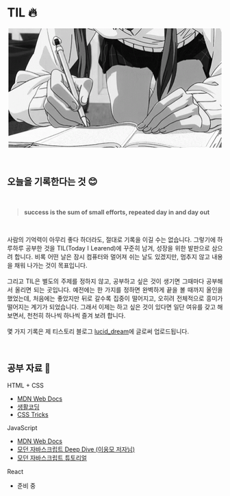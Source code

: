 # TIL 🔥

<p align="center">
  <img src="images/intro.gif">
</p>

<br>

## 오늘을 기록한다는 것 😊

<br>

> **success is the sum of small efforts, repeated day in and day out**

<br>

<p align="justify">
사람의 기억력이 아무리 좋다 하더라도, 절대로 기록을 이길 수는 없습니다. 그렇기에 하루하루 공부한 것을  TIL(Today I Learend)에 꾸준히 남겨, 성장을 위한 발판으로 삼으려 합니다. 비록 어떤 날은 잠시 컴퓨터와 멀어져 쉬는 날도 있겠지만, 멈추지 않고 내용을 채워 나가는 것이 목표입니다. 
<br><br>
그리고 TIL은 별도의 주제를 정하지 않고, 공부하고 싶은 것이 생기면 그때마다 공부해서 올리면 되는 곳입니다. 예전에는 한 가지를 정하면 완벽하게 끝을 볼 때까지 올인을 했었는데, 처음에는 좋았지만 뒤로 갈수록 집중이 떨어지고, 오히려 전체적으로 흥미가 떨어지는 계기가 되었습니다. 그래서 이제는 하고 싶은 것이 있다면 일단 여유를 갖고 해보면서, 천천히 하나씩 하나씩 즐겨 보려 합니다.
<br><br>
몇 가지 기록은 제 티스토리 블로그 <a href="https://nohack.tistory.com">lucid_dream</a>에 글로써 업로드됩니다.
</p>

<br>

## 공부 자료 📖

HTML + CSS

- [MDN Web Docs](https://developer.mozilla.org/ko/)
- [생활코딩](https://www.opentutorials.org/)
- [CSS Tricks](https://css-tricks.com/)

JavaScript

- [MDN Web Docs](https://developer.mozilla.org/ko/)
- [모던 자바스크립트 Deep Dive (이웅모 저자님)](http://www.yes24.com/Product/Goods/92742567?OzSrank=1)
- [모던 자바스크립트 튜토리얼](https://ko.javascript.info/)

React

- 준비 중
